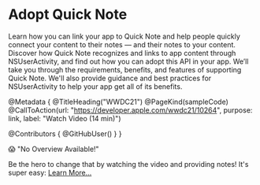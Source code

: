 # Adopt Quick Note

Learn how you can link your app to Quick Note and help people quickly connect your content to their notes — and their notes to your content. Discover how Quick Note recognizes and links to app content through NSUserActivity, and find out how you can adopt this API in your app. We’ll take you through the requirements, benefits, and features of supporting Quick Note. We'll also provide guidance and best practices for NSUserActivity to help your app get all of its benefits.

@Metadata {
   @TitleHeading("WWDC21")
   @PageKind(sampleCode)
   @CallToAction(url: "https://developer.apple.com/wwdc21/10264", purpose: link, label: "Watch Video (14 min)")

   @Contributors {
      @GitHubUser(<replace this with your GitHub handle>)
   }
}

😱 "No Overview Available!"

Be the hero to change that by watching the video and providing notes! It's super easy:
 [Learn More…](https://wwdcnotes.github.io/WWDCNotes/documentation/wwdcnotes/contributing)
